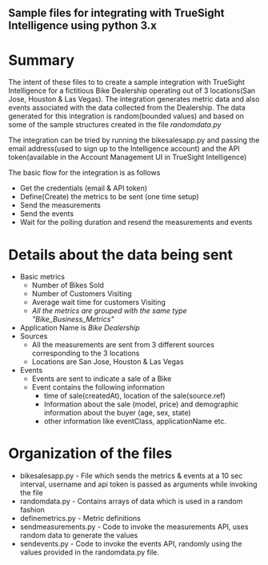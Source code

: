 ## Sample files for integrating with TrueSight Intelligence using python 3.x

# Summary

The intent of these files to to create a sample integration with TrueSight Intelligence for a fictitious Bike Dealership operating out of 3 locations(San Jose, Houston & Las Vegas). The integration generates metric data and also events associated with the data collected from the Dealership.
The data generated for this integration is random(bounded values) and based on some of the sample structures created in the file *randomdata.py*

The integration can be tried by running the bikesalesapp.py and passing the email address(used to sign up to the Intelligence account) and the API token(available in the Account Management UI in TrueSight Intelligence)

The basic flow for the integration is as follows

* Get the credentials (email & API token)
* Define(Create) the metrics to be sent (one time setup)
* Send the measurements
* Send the events
* Wait for the polling duration and resend the measurements and events

# Details about the data being sent

* Basic metrics
  * Number of Bikes Sold
  * Number of Customers Visiting
  * Average wait time for customers Visiting
  * *All the metrics are grouped with the same type "Bike_Business_Metrics"*
* Application Name is *Bike Dealership*
* Sources
  * All the measurements are sent from 3 different sources corresponding to the 3 locations
  * Locations are San Jose, Houston & Las Vegas
* Events
  * Events are sent to indicate a sale of a Bike
  * Event contains the following information
    * time of sale(createdAt), location of the sale(source.ref)
    * Information about the sale (model, price) and demographic information about the buyer (age, sex, state)
    * other information like eventClass, applicationName etc.

# Organization of the files

* bikesalesapp.py - File which sends the metrics & events at a 10 sec interval, username and api token is passed as arguments while invoking the file
* randomdata.py - Contains arrays of data which is used in a random fashion
* definemetrics.py - Metric definitions
* sendmeasurements.py - Code to invoke the measurements API, uses random data to generate the values
* sendevents.py - Code to invoke the events API, randomly using the values provided in the randomdata.py file.
